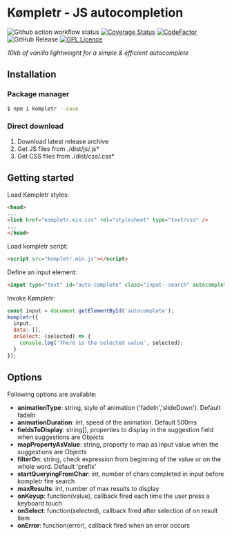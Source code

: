 # Kømpletr - JS autocompletion

![Github action workflow status](https://github.com/steve-lebleu/kompletr/actions/workflows/build.yml/badge.svg?branch=master)
[![Coverage Status](https://coveralls.io/repos/github/steve-lebleu/kompletr/badge.svg?branch=master)](https://coveralls.io/github/steve-lebleu/kompletr?branch=master)
[![CodeFactor](https://www.codefactor.io/repository/github/steve-lebleu/kompletr/badge)](https://www.codefactor.io/repository/github/steve-lebleu/kompletr)
![GitHub Release](https://img.shields.io/github/v/release/steve-lebleu/kompletr?logo=Github)
[![GPL Licence](https://badges.frapsoft.com/os/gpl/gpl.svg?v=103)](https://github.com/steve-lebleu/kompletr/blob/master/LICENSE)

*10kb of vanilla lightweight for a simple & efficient autocomplete*

## Installation

### Package manager

```bash 
$ npm i kompletr --save
```

### Direct download

1. Download latest release archive
2. Get JS files from ./dist/js/.js*
3. Get CSS files from ./dist/css/.css*

## Getting started

Load Kømpletr styles:

``` html 
<head>
...
<link href="kompletr.min.css" rel="stylesheet" type="text/css" />
...
</head>
```

Load kompletr script:

``` html 
<script src="kompletr.min.js"></script>
```

Define an input element:

``` html 
<input type="text" id="auto-complete" class="input--search" autocomplete="off" placeholder="Whatever you want..." />
```
 
Invoke Kømpletr:

``` javascript
const input = document.getElementById('autocomplete');
kompletr({
  input,
  data: [],
  onSelect: (selected) => {
    console.log('There is the selected value', selected);
  }
});
```

## Options

Following options are available:

* **animationType**: string, style of animation ('fadeIn','slideDown'). Default fadeIn
* **animationDuration**: int, speed of the animation. Default 500ms
* **fieldsToDisplay**: string[], properties to display in the suggestion field when suggestions are Objects
* **mapPropertyAsValue**: string, property to map as input value when the suggestions are Objects
* **filterOn**: string, check expression from beginning of the value or on the whole word. Default 'prefix'
* **startQueryingFromChar**: int, number of chars completed in input before kompletr fire search
* **maxResults**: int, number of max results to display
* **onKeyup**: function(value), callback fired each time the user press a keyboard touch
* **onSelect**: function(selected), callback fired after selection of on result item
* **onError**: function(error), callback fired when an error occurs
